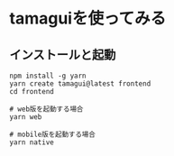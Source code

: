 # tamaguiを使ってみる
## インストールと起動
```
npm install -g yarn
yarn create tamagui@latest frontend
cd frontend

# web版を起動する場合
yarn web

# mobile版を起動する場合
yarn native
```